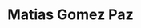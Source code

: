 ---
layout: page
title: Matias Gomez Paz
description: Undergrad
img: assets/img/prof_pic_color.png
importance: 1
category: 
related_publications: false
---